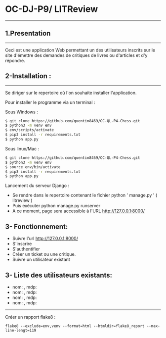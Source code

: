 # OC-DJ-P9/ LITReview


***

## 1.Presentation
***
Ceci est une application Web permettant un des utilisateurs inscrits sur le site d'émettre des demandes de critiques de livres ou d'articles et d'y répondre.

## 2-Installation  :
***
Se diriger sur le repertoire où l'on souhaite installer l'application.

Pour installer le programme via un terminal :  

Sous Windows :  
```sh
$ git clone https://github.com/quentin8469/OC-QL-P4-Chess.git    
$ python3 -m venv env  
$ env/scripts/activate  
$ pip3 install -r requirements.txt   
$ python app.py
```
Sous linux/Mac :      
```sh
$ git clone https://github.com/quentin8469/OC-QL-P4-Chess.git    
$ python3 -m venv env    
$ source env/bin/activate    
$ pip3 install -r requirements.txt    
$ python app.py    
```

Lancement du serveur Django :

* Se rendre dans le repertoire contenant le fichier python ' manage.py ' ( litreview )
* Puis exécuter python manage.py runserver
* A ce moment, page sera accessible à l'URL http://127.0.0.1:8000/

## 3- Fonctionnement:

* Suivre l'url http://127.0.0.1:8000/
* S'inscrire
* S'authentifier
* Créer un ticket ou une critique.
* Suivre un utilisateur existant

## 3- Liste des utilisateurs existants:
* nom:    , mdp:
* nom:    , mdp:
* nom:    , mdp:
* nom:    , mdp:


***
Créer un rapport flake8 :  

`flake8 --exclude=env,venv --format=html --htmldir=flake8_report --max-line-lengt=119`

